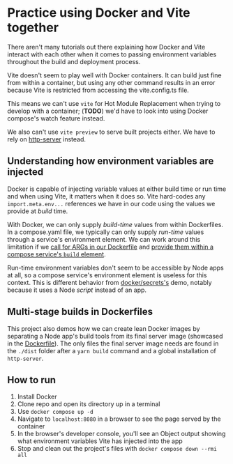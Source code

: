 # Practice using Docker and Vite together

There aren't many tutorials out there explaining how Docker and Vite interact with each other when it comes to passing environment variables throughout the build and deployment process.

Vite doesn't seem to play well with Docker containers.  It can build just fine from within a container, but using any other command results in an error because Vite is restricted from accessing the vite.config.ts file.

This means we can't use `vite` for Hot Module Replacement when trying to develop with a container; (**TODO**) we'd have to look into using Docker compose's watch feature instead.

We also can't use `vite preview` to serve built projects either.  We have to rely on [http-server](https://github.com/http-party/http-server) instead.

## Understanding how environment variables are injected

Docker is capable of injecting variable values at either build time or run time and when using Vite, it matters when it does so.  Vite hard-codes any `import.meta.env...` references we have in our code using the values we provide at *build* time.

With Docker, we can only supply *build-time* values from within Dockerfiles.  In a compose.yaml file, we typically can only supply *run-time* values through a service's environment element.  We can work around this limitation if we [call for ARGs in our Dockerfile](./Dockerfile) and [provide them within a compose service's `build` element](./compose.yaml).

Run-time environment variables don't seem to be accessible by Node apps at all, so a compose service's environment element is useless for this context.  This is different behavior from [docker/secrets's](../secrets/) demo, notably because it uses a Node *script* instead of an app.

## Multi-stage builds in Dockerfiles

This project also demos how we can create lean Docker images by separating a Node app's build tools from its final server image (showcased in the [Dockerfile](./Dockerfile)).  The only files the final server image needs are found in the `./dist` folder after a `yarn build` command and a global installation of `http-server`.

## How to run

1. Install Docker
2. Clone repo and open its directory up in a terminal
3. Use `docker compose up -d`
4. Navigate to `localhost:8080` in a browser to see the page served by the container
5. In the browser's developer console, you'll see an Object output showing what environment variables Vite has injected into the app
6. Stop and clean out the project's files with `docker compose down --rmi all`
